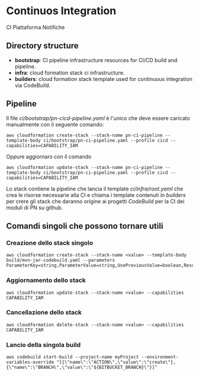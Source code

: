 # Continuos Integration 
CI Piattaforma Notifiche

## Directory structure
- __bootstrap__: CI pipeline infrastructure resources for CI/CD build and pipeline.
- __infra__: cloud formation stack ci infrastructure.
- __builders__: cloud formation stack template used for continuous integration via CodeBuild.

## Pipeline 
Il file _ci/bootstrap/pn-cicd-pipeline.yaml_ è l'unico che deve essere caricato manualmente con il seguente comando:
```
aws cloudformation create-stack --stack-name pn-ci-pipeline --template-body ci/bootstrap/pn-ci-pipeline.yaml --profile cicd --capabilities=CAPABILITY_IAM
```
Oppure aggiornaro con il comando
```
aws cloudformation update-stack --stack-name pn-ci-pipeline --template-body ci/bootstrap/pn-ci-pipeline.yaml --profile cicd --capabilities=CAPABILITY_IAM
```

Lo stack contiene la pipeline che lancia il template _ci/infra/root.yaml_ che crea le risorse necessarie
 alla CI e chiama i template contenuti in _builders_ per crere gli stack che daranno origine ai 
 progetti _CodeBuild_ per la CI dei moduli di PN su github.

## Comandi singoli che possono tornare utili

### Creazione dello stack singolo
```
aws cloudformation create-stack --stack-name <value> --template-body build/mvn-jar-codebuild.yaml --parameters ParameterKey=string,ParameterValue=string,UsePreviousValue=boolean,ResolvedValue=string
```

### Aggiornamento dello stack
```
aws cloudformation update-stack --stack-name <value> --capabilities CAPABILITY_IAM
```

### Cancellazione dello stack
```
aws cloudformation delete-stack --stack-name <value> --capabilities CAPABILITY_IAM
```

### Lancio della singola build
```
aws codebuild start-build --project-name myProject --environment-variables-override "[{\"name\":\"ACTION\",\"value\":\"create\"},{\"name\":\"BRANCH\",\"value\":\"${BITBUCKET_BRANCH}\"}]"
```
